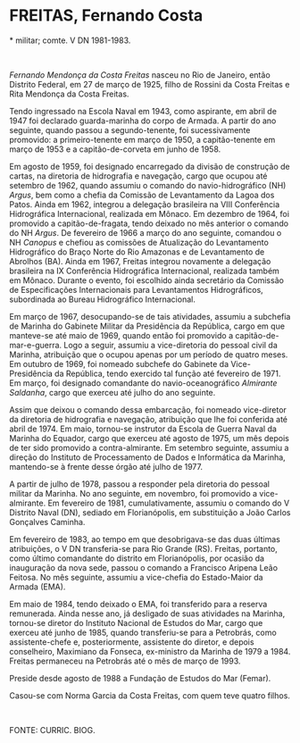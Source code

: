 FREITAS, Fernando Costa
=======================

\* militar; comte. V DN 1981-1983.

 

*Fernando Mendonça da Costa Freitas* nasceu no Rio de Janeiro, então
Distrito Federal, em 27 de março de 1925, filho de Rossini da Costa
Freitas e Rita Mendonça da Costa Freitas.

Tendo ingressado na Escola Naval em 1943, como aspirante, em abril de
1947 foi declarado guarda-marinha do corpo de Armada. A partir do ano
seguinte, quando passou a segundo-tenente, foi sucessivamente promovido:
a primeiro-tenente em março de 1950, a capitão-tenente em março de 1953
e a capitão-de-corveta em junho de 1958.

Em agosto de 1959, foi designado encarregado da divisão de construção de
cartas, na diretoria de hidrografia e navegação, cargo que ocupou até
setembro de 1962, quando assumiu o comando do navio-hidrográfico (NH)
*Argus*, bem como a chefia da Comissão de Levantamento da Lagoa dos
Patos. Ainda em 1962, integrou a delegação brasileira na VIII
Conferência Hidrográfica Internacional, realizada em Mônaco. Em dezembro
de 1964, foi promovido a capitão-de-fragata, tendo deixado no mês
anterior o comando do NH *Argus*. De fevereiro de 1966 a março do ano
seguinte, comandou o NH *Canopus* e chefiou as comissões de Atualização
do Levantamento Hidrográfico do Braço Norte do Rio Amazonas e de
Levantamento de Abrolhos (BA). Ainda em 1967, Freitas integrou novamente
a delegação brasileira na IX Conferência Hidrográfica Internacional,
realizada também em Mônaco. Durante o evento, foi escolhido ainda
secretário da Comissão de Especificações Internacionais para
Levantamentos Hidrográficos, subordinada ao Bureau Hidrográfico
Internacional.

Em março de 1967, desocupando-se de tais atividades, assumiu a subchefia
de Marinha do Gabinete Militar da Presidência da República, cargo em que
manteve-se até maio de 1969, quando então foi promovido a
capitão-de-mar-e-guerra. Logo a seguir, assumiu a vice-diretoria do
pessoal civil da Marinha, atribuição que o ocupou apenas por um período
de quatro meses. Em outubro de 1969, foi nomeado subchefe do Gabinete da
Vice-Presidência da República, tendo exercido tal função até fevereiro
de 1971. Em março, foi designado comandante do navio-oceanográfico
*Almirante Saldanha*, cargo que exerceu até julho do ano seguinte.

Assim que deixou o comando dessa embarcação, foi nomeado vice-diretor da
diretoria de hidrografia e navegação, atribuição que lhe foi conferida
até abril de 1974. Em maio, tornou-se instrutor da Escola de Guerra
Naval da Marinha do Equador, cargo que exerceu até agosto de 1975, um
mês depois de ter sido promovido a contra-almirante. Em setembro
seguinte, assumiu a direção do Instituto de Processamento de Dados e
Informática da Marinha, mantendo-se à frente desse órgão até julho de
1977.

A partir de julho de 1978, passou a responder pela diretoria do pessoal
militar da Marinha. No ano seguinte, em novembro, foi promovido a
vice-almirante. Em fevereiro de 1981, cumulativamente, assumiu o comando
do V Distrito Naval (DN), sediado em Florianópolis, em substituição a
João Carlos Gonçalves Caminha.

Em fevereiro de 1983, ao tempo em que desobrigava-se das duas últimas
atribuições, o V DN transferia-se para Rio Grande (RS). Freitas,
portanto, como último comandante do distrito em Florianópolis, por
ocasião da inauguração da nova sede, passou o comando a Francisco
Aripena Leão Feitosa. No mês seguinte, assumiu a vice-chefia do
Estado-Maior da Armada (EMA).

Em maio de 1984, tendo deixado o EMA, foi transferido para a reserva
remunerada. Ainda nesse ano, já desligado de suas atividades na Marinha,
tornou-se diretor do Instituto Nacional de Estudos do Mar, cargo que
exerceu até junho de 1985, quando transferiu-se para a Petrobrás, como
assistente-chefe e, posteriormente, assistente do diretor, e depois
conselheiro, Maximiano da Fonseca, ex-ministro da Marinha de 1979 a
1984. Freitas permaneceu na Petrobrás até o mês de março de 1993.

Preside desde agosto de 1988 a Fundação de Estudos do Mar (Femar).

Casou-se com Norma Garcia da Costa Freitas, com quem teve quatro filhos.

 

FONTE: CURRIC. BIOG.

 

 
